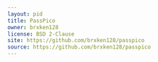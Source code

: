 ```yaml
---
layout: pid
title: PassPico
owner: brxken128
license: BSD 2-Clause
site: https://github.com/brxken128/passpico
source: https://github.com/brxken128/passpico
---
```

